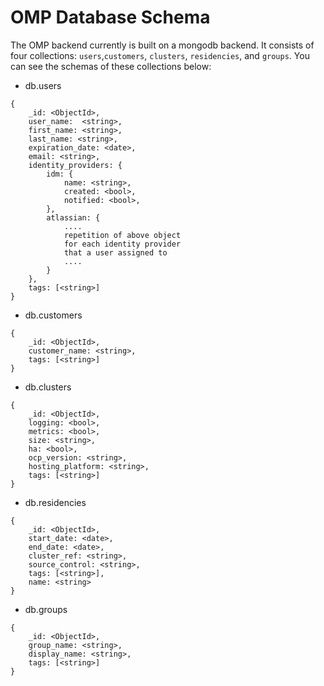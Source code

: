 # OMP Database Schema

The OMP backend currently is built on a mongodb backend. It consists of four collections: `users`,`customers`, `clusters`, `residencies`, and `groups`. You can see the schemas of these collections below:

* db.users

```
{
    _id: <ObjectId>,
    user_name:  <string>,
    first_name: <string>,
    last_name: <string>,
    expiration_date: <date>,
    email: <string>,
    identity_providers: {
        idm: {
            name: <string>,
            created: <bool>,
            notified: <bool>,
        },
        atlassian: {
            ....
            repetition of above object
            for each identity provider
            that a user assigned to
            ....
        }
    },
    tags: [<string>]
}
```

* db.customers

```
{
    _id: <ObjectId>,
    customer_name: <string>,
    tags: [<string>]
}
```

* db.clusters
```
{
    _id: <ObjectId>,
    logging: <bool>,
    metrics: <bool>,
    size: <string>,
    ha: <bool>,
    ocp_version: <string>,
    hosting_platform: <string>,
    tags: [<string>]
}
```

* db.residencies
```
{
    _id: <ObjectId>,
    start_date: <date>,
    end_date: <date>,
    cluster_ref: <string>,
    source_control: <string>,
    tags: [<string>],
    name: <string>
}
```

* db.groups

```
{
    _id: <ObjectId>,
    group_name: <string>,
    display_name: <string>,
    tags: [<string>]
}
```

